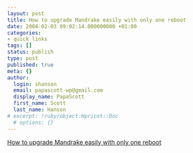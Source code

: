 ```yaml
---
layout: post
title: How to upgrade Mandrake easily with only one reboot
date: 2004-02-03 09:02:14.000000000 +01:00
categories:
- quick links
tags: []
status: publish
type: post
published: true
meta: {}
author:
  login: shanson
  email: papascott-wp@gmail.com
  display_name: PapaScott
  first_name: Scott
  last_name: Hanson
# excerpt: !ruby/object:Hpricot::Doc
  # options: {}
---
```

<p><a title="I've used this a dozen times this month, might as well link it" href="http://www.pclinuxonline.com/modules.php?name=News&file=article&sid=7018">How to upgrade Mandrake easily with only one reboot</a></p>
